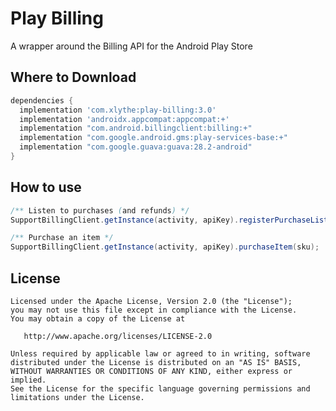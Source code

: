 Play Billing
====================

A wrapper around the Billing API for the Android Play Store


Where to Download
-----------------
```groovy
dependencies {
  implementation 'com.xlythe:play-billing:3.0'
  implementation 'androidx.appcompat:appcompat:+'
  implementation "com.android.billingclient:billing:+"
  implementation "com.google.android.gms:play-services-base:+"
  implementation "com.google.guava:guava:28.2-android"
}
```


How to use
-----------------
```java
/** Listen to purchases (and refunds) */
SupportBillingClient.getInstance(activity, apiKey).registerPurchaseListener(skus, purchaseListener);

/** Purchase an item */
SupportBillingClient.getInstance(activity, apiKey).purchaseItem(sku);
```

License
-------

    Licensed under the Apache License, Version 2.0 (the "License");
    you may not use this file except in compliance with the License.
    You may obtain a copy of the License at

       http://www.apache.org/licenses/LICENSE-2.0

    Unless required by applicable law or agreed to in writing, software
    distributed under the License is distributed on an "AS IS" BASIS,
    WITHOUT WARRANTIES OR CONDITIONS OF ANY KIND, either express or implied.
    See the License for the specific language governing permissions and
    limitations under the License.
